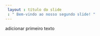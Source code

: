 ```yaml
---
 layout : título do slide
 : " Bem-vindo ao nosso segundo slide! "
---
```

adicionar primeiro texto
